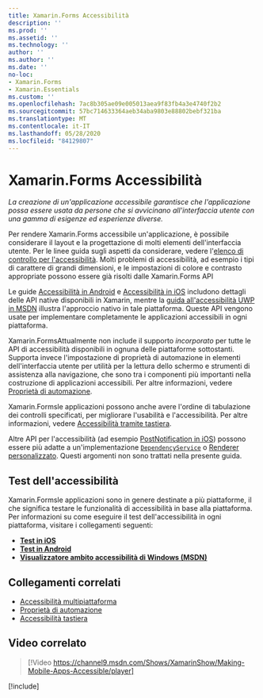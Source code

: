 ```yaml
---
title: Xamarin.Forms Accessibilità
description: ''
ms.prod: ''
ms.assetid: ''
ms.technology: ''
author: ''
ms.author: ''
ms.date: ''
no-loc:
- Xamarin.Forms
- Xamarin.Essentials
ms.custom: ''
ms.openlocfilehash: 7ac8b305ae09e005013aea9f83fb4a3e4740f2b2
ms.sourcegitcommit: 57bc714633364aeb34aba9803e88802bebf321ba
ms.translationtype: MT
ms.contentlocale: it-IT
ms.lasthandoff: 05/28/2020
ms.locfileid: "84129807"
---
```

# <a name="xamarinforms-accessibility"></a>Xamarin.Forms Accessibilità

_La creazione di un'applicazione accessibile garantisce che l'applicazione possa essere usata da persone che si avvicinano all'interfaccia utente con una gamma di esigenze ed esperienze diverse._

Per rendere Xamarin.Forms accessibile un'applicazione, è possibile considerare il layout e la progettazione di molti elementi dell'interfaccia utente. Per le linee guida sugli aspetti da considerare, vedere l'[elenco di controllo per l'accessibilità](~/cross-platform/app-fundamentals/accessibility.md). Molti problemi di accessibilità, ad esempio i tipi di carattere di grandi dimensioni, e le impostazioni di colore e contrasto appropriate possono essere già risolti dalle Xamarin.Forms API

Le guide [Accessibilità in Android](~/android/app-fundamentals/accessibility.md) e [Accessibilità in iOS](~/ios/app-fundamentals/accessibility.md) includono dettagli delle API native disponibili in Xamarin, mentre la [guida all'accessibilità UWP in MSDN](https://msdn.microsoft.com/windows/uwp/accessibility/basic-accessibility-information) illustra l'approccio nativo in tale piattaforma. Queste API vengono usate per implementare completamente le applicazioni accessibili in ogni piattaforma.

Xamarin.FormsAttualmente non include il supporto *incorporato* per tutte le API di accessibilità disponibili in ognuna delle piattaforme sottostanti. Supporta invece l'impostazione di proprietà di automazione in elementi dell'interfaccia utente per utilità per la lettura dello schermo e strumenti di assistenza alla navigazione, che sono tra i componenti più importanti nella costruzione di applicazioni accessibili. Per altre informazioni, vedere [Proprietà di automazione](~/xamarin-forms/app-fundamentals/accessibility/automation-properties.md).

Xamarin.Formsle applicazioni possono anche avere l'ordine di tabulazione dei controlli specificati, per migliorare l'usabilità e l'accessibilità. Per altre informazioni, vedere [Accessibilità tramite tastiera](~/xamarin-forms/app-fundamentals/accessibility/keyboard.md).

Altre API per l'accessibilità (ad esempio [PostNotification in iOS](~/ios/app-fundamentals/accessibility.md)) possono essere più adatte a un'implementazione [`DependencyService`](~/xamarin-forms/app-fundamentals/dependency-service/index.md) o [Renderer personalizzato](~/xamarin-forms/app-fundamentals/custom-renderer/index.md). Questi argomenti non sono trattati nella presente guida.

## <a name="testing-accessibility"></a>Test dell'accessibilità

Xamarin.Formsle applicazioni sono in genere destinate a più piattaforme, il che significa testare le funzionalità di accessibilità in base alla piattaforma. Per informazioni su come eseguire il test dell'accessibilità in ogni piattaforma, visitare i collegamenti seguenti:

- [**Test in iOS**](~/ios/app-fundamentals/accessibility.md)
- [**Test in Android**](~/android/app-fundamentals/accessibility.md)
- [**Visualizzatore ambito accessibilità di Windows (MSDN)**](https://msdn.microsoft.com/library/windows/desktop/dn433239)

## <a name="related-links"></a>Collegamenti correlati

- [Accessibilità multipiattaforma](~/cross-platform/app-fundamentals/accessibility.md)
- [Proprietà di automazione](~/xamarin-forms/app-fundamentals/accessibility/automation-properties.md)
- [Accessibilità tastiera](~/xamarin-forms/app-fundamentals/accessibility/keyboard.md)

## <a name="related-video"></a>Video correlato

> [!Video https://channel9.msdn.com/Shows/XamarinShow/Making-Mobile-Apps-Accessible/player]

[!include[](~/essentials/includes/xamarin-show-essentials.md)]
